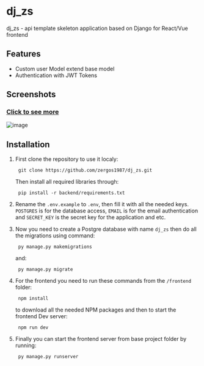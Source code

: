 # dj_zs

dj_zs - api template skeleton application based on Django for React/Vue frontend

## Features

- Custom user Model extend base model
- Authentication with JWT Tokens

## Screenshots

### [Click to see more](https://github.com/zergos1987/dj_zs/backend/app/media/screenshots)
![image](https://github.com/zergos1987/dj_zs/backend/app/media/screenshots/01.png)

## Installation

1. First clone the repository to use it localy:

        git clone https://github.com/zergos1987/dj_zs.git

    Then install all required libraries  through:

        pip install -r backend/requirements.txt

2. Rename the `.env.example` to `.env`, then fill it with all the needed keys. `POSTGRES` is for the database access, `EMAIL` is for the email authentication and `SECRET_KEY` is the secret key for the application and etc.

3. Now you need to create a Postgre database with name `dj_zs` then do all the migrations using command:

        py manage.py makemigrations

    and:

        py manage.py migrate

4. For the frontend you need to run these commands from the `/frontend` folder:

        npm install

    to download all the needed NPM packages and then to start the frontend Dev server:

        npm run dev

5. Finally you can start the frontend server from base project folder by running:

        py manage.py runserver
